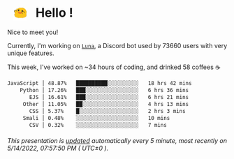 <h1>   <img src="./spoink.gif" style="vertical-align:middle;" width="30px">   Hello ! </h1>

Nice to meet you!

Currently, I'm working on <a href='https://github.com/Asgarrrr/Luna'>`Luna`</a>, a Discord bot used by 73660 users with very unique features.

This week, I've worked on ~34 hours of coding, and drinked 58 coffees ☕

```
JavaScript │ 48.87%   ██████████░░░░░░░░░░   18 hrs 42 mins
    Python │ 17.26%   ███░░░░░░░░░░░░░░░░░   6 hrs 36 mins
       EJS │ 16.61%   ███░░░░░░░░░░░░░░░░░   6 hrs 21 mins
     Other │ 11.05%   ██░░░░░░░░░░░░░░░░░░   4 hrs 13 mins
       CSS │ 5.37%    █░░░░░░░░░░░░░░░░░░░   2 hrs 3 mins
     Smali │ 0.48%    ░░░░░░░░░░░░░░░░░░░░   10 mins
       CSV │ 0.32%    ░░░░░░░░░░░░░░░░░░░░   7 mins
```

###### This presentation is [updated](https://github.com/Asgarrrr) automatically every 5 minute, most recently on 5/14/2022, 07:57:50 PM ( UTC±0 ).